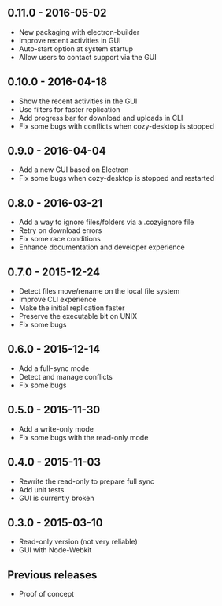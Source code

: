 ## 0.11.0 - 2016-05-02

* New packaging with electron-builder
* Improve recent activities in GUI
* Auto-start option at system startup
* Allow users to contact support via the GUI

## 0.10.0 - 2016-04-18

- Show the recent activities in the GUI
- Use filters for faster replication
- Add progress bar for download and uploads in CLI
- Fix some bugs with conflicts when cozy-desktop is stopped

## 0.9.0 - 2016-04-04

* Add a new GUI based on Electron
* Fix some bugs when cozy-desktop is stopped and restarted

## 0.8.0 - 2016-03-21

- Add a way to ignore files/folders via a .cozyignore file
- Retry on download errors
- Fix some race conditions
- Enhance documentation and developer experience

## 0.7.0 - 2015-12-24

* Detect files move/rename on the local file system
* Improve CLI experience
* Make the initial replication faster
* Preserve the executable bit on UNIX
* Fix some bugs

## 0.6.0 - 2015-12-14

* Add a full-sync mode
* Detect and manage conflicts
* Fix some bugs

## 0.5.0 - 2015-11-30

- Add a write-only mode
- Fix some bugs with the read-only mode

## 0.4.0 - 2015-11-03

* Rewrite the read-only to prepare full sync
* Add unit tests
* GUI is currently broken

## 0.3.0 - 2015-03-10

* Read-only version (not very reliable)
* GUI with Node-Webkit

## Previous releases

* Proof of concept
